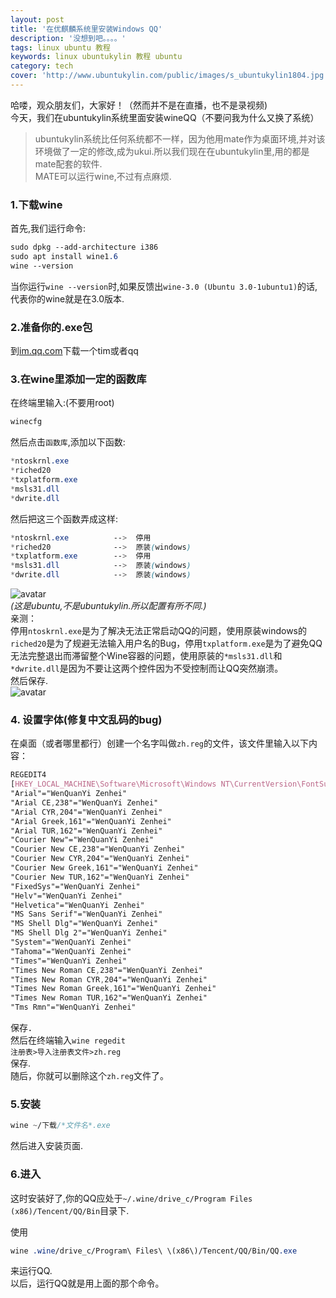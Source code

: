 ```yaml
---
layout: post
title: '在优麒麟系统里安装Windows QQ'
description: '没想到吧。。。。'
tags: linux ubuntu 教程
keywords: linux ubuntukylin 教程 ubuntu
category: tech
cover: 'http://www.ubuntukylin.com/public/images/s_ubuntukylin1804.jpg'
---
```

哈喽，观众朋友们，大家好！（然而并不是在直播，也不是录视频)  
今天，我们在ubuntukylin系统里面安装wineQQ（不要问我为什么又换了系统）  
> ubuntukylin系统比任何系统都不一样，因为他用mate作为桌面环境,并对该环境做了一定的修改,成为ukui.所以我们现在在ubuntukylin里,用的都是mate配套的软件.  
MATE可以运行wine,不过有点麻烦.
  
### 1.下载wine
首先,我们运行命令:
```css
sudo dpkg --add-architecture i386
sudo apt install wine1.6
wine --version
```
当你运行`wine --version`时,如果反馈出`wine-3.0 (Ubuntu 3.0-1ubuntu1)`的话,代表你的wine就是在3.0版本.  
  
### 2.准备你的.exe包
到[im.qq.com](https://www.qq.com)下载一个tim或者qq
### 3.在wine里添加一定的函数库
在终端里输入:(不要用root)
```css
winecfg
```
然后点击`函数库`,添加以下函数:
```css
*ntoskrnl.exe
*riched20
*txplatform.exe
*msls31.dll
*dwrite.dll
```
然后把这三个函数弄成这样:  
```css
*ntoskrnl.exe          -->  停用
*riched20              -->  原装(windows)
*txplatform.exe        -->  停用
*msls31.dll            -->  原装(windows)
*dwrite.dll            -->  原装(windows)
```
![avatar](https://img.ithome.com/newsuploadfiles/2017/5/20170503_130210_364.jpg)  
*(这是ubuntu,不是ubuntukylin.所以配置有所不同.)*  
亲测：  
停用`ntoskrnl.exe`是为了解决无法正常启动QQ的问题，使用原装windows的`riched20`是为了规避无法输入用户名的Bug，停用`txplatform.exe`是为了避免QQ无法完整退出而滞留整个Wine容器的问题，使用原装的`*msls31.dll`和`*dwrite.dll`是因为不要让这两个控件因为不受控制而让QQ突然崩溃。  
然后保存.  
![avatar](https://gitee.com/srsyrzz/repository/raw/master/blogfile/ukqq/2018-06-11%2018-12-09shotscreen.png)
### 4. 设置字体(修复中文乱码的bug)
在桌面（或者哪里都行）创建一个名字叫做`zh.reg`的文件，该文件里输入以下内容：
```css
REGEDIT4
[HKEY_LOCAL_MACHINE\Software\Microsoft\Windows NT\CurrentVersion\FontSubstitutes]
"Arial"="WenQuanYi Zenhei"
"Arial CE,238"="WenQuanYi Zenhei"
"Arial CYR,204"="WenQuanYi Zenhei"
"Arial Greek,161"="WenQuanYi Zenhei"
"Arial TUR,162"="WenQuanYi Zenhei"
"Courier New"="WenQuanYi Zenhei"
"Courier New CE,238"="WenQuanYi Zenhei"
"Courier New CYR,204"="WenQuanYi Zenhei"
"Courier New Greek,161"="WenQuanYi Zenhei"
"Courier New TUR,162"="WenQuanYi Zenhei"
"FixedSys"="WenQuanYi Zenhei"
"Helv"="WenQuanYi Zenhei"
"Helvetica"="WenQuanYi Zenhei"
"MS Sans Serif"="WenQuanYi Zenhei"
"MS Shell Dlg"="WenQuanYi Zenhei"
"MS Shell Dlg 2"="WenQuanYi Zenhei"
"System"="WenQuanYi Zenhei"
"Tahoma"="WenQuanYi Zenhei"
"Times"="WenQuanYi Zenhei"
"Times New Roman CE,238"="WenQuanYi Zenhei"
"Times New Roman CYR,204"="WenQuanYi Zenhei"
"Times New Roman Greek,161"="WenQuanYi Zenhei"
"Times New Roman TUR,162"="WenQuanYi Zenhei"
"Tms Rmn"="WenQuanYi Zenhei"
```
保存．  
然后在终端输入`wine regedit`  
`注册表>导入注册表文件>zh.reg`  
保存.  
随后，你就可以删除这个`zh.reg`文件了。
### 5.安装
```css
wine ~/下载/*文件名*.exe
```
然后进入安装页面.
### 6.进入
这时安装好了,你的QQ应处于`~/.wine/drive_c/Program Files (x86)/Tencent/QQ/Bin`目录下.  
  
使用
```css
wine .wine/drive_c/Program\ Files\ \(x86\)/Tencent/QQ/Bin/QQ.exe
```
来运行QQ.  
以后，运行QQ就是用上面的那个命令。
